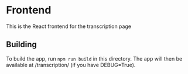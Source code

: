 # Frontend

This is the React frontend for the transcription page

## Building

To build the app, run `npm run build` in this directory. The app will then be available at /transcription/ (if you have DEBUG=True).
